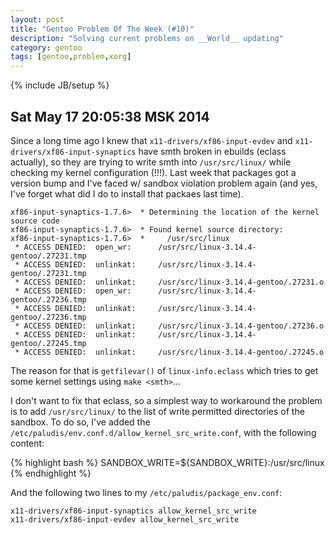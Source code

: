 ```yaml
---
layout: post
title: "Gentoo Problem Of The Week (#10)"
description: "Solving current problems on __World__ updating"
category: gentoo
tags: [gentoo,problem,xorg]
---
```

{% include JB/setup %}


Sat May 17 20:05:38 MSK 2014
----------------------------

Since a long time ago I knew that `x11-drivers/xf86-input-evdev` and `x11-drivers/xf86-input-synaptics`
have smth broken in ebuilds (eclass actually), so they are trying to write smth into `/usr/src/linux/`
while checking my kernel configuration (!!!). Last week that packages got a version bump and I've faced
w/ sandbox violation problem again (and yes, I've forget what did I do to install that packaes last time).

    xf86-input-synaptics-1.7.6>  * Determining the location of the kernel source code
    xf86-input-synaptics-1.7.6>  * Found kernel source directory:
    xf86-input-synaptics-1.7.6>  *     /usr/src/linux
     * ACCESS DENIED:  open_wr:      /usr/src/linux-3.14.4-gentoo/.27231.tmp
     * ACCESS DENIED:  unlinkat:     /usr/src/linux-3.14.4-gentoo/.27231.tmp
     * ACCESS DENIED:  unlinkat:     /usr/src/linux-3.14.4-gentoo/.27231.o
     * ACCESS DENIED:  open_wr:      /usr/src/linux-3.14.4-gentoo/.27236.tmp
     * ACCESS DENIED:  unlinkat:     /usr/src/linux-3.14.4-gentoo/.27236.tmp
     * ACCESS DENIED:  unlinkat:     /usr/src/linux-3.14.4-gentoo/.27236.o
     * ACCESS DENIED:  unlinkat:     /usr/src/linux-3.14.4-gentoo/.27245.tmp
     * ACCESS DENIED:  unlinkat:     /usr/src/linux-3.14.4-gentoo/.27245.o

The reason for that is `getfilevar()` of `linux-info.eclass` which tries to get some kernel
settings using `make <smth>`...

I don't want to fix that eclass, so a simplest way to workaround the problem is to add `/usr/src/linux/`
to the list of write permitted directories of the sandbox.
To do so, I've added the `/etc/paludis/env.conf.d/allow_kernel_src_write.conf`, with the following content:

{% highlight bash %}
SANDBOX_WRITE=${SANDBOX_WRITE}:/usr/src/linux
{% endhighlight %}

And the following two lines to my `/etc/paludis/package_env.conf`:

    x11-drivers/xf86-input-synaptics allow_kernel_src_write
    x11-drivers/xf86-input-evdev allow_kernel_src_write
